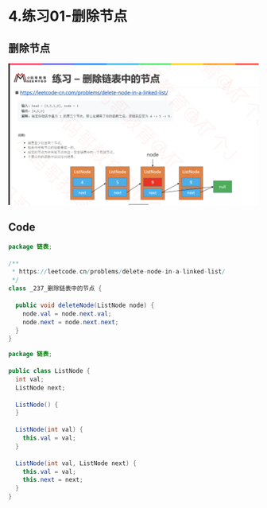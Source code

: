 # 4.练习01-删除节点

## 删除节点

<img src="https://raw.githubusercontent.com/Amyas/picgo-bed/master/amyas.github.io/_141_%E7%8E%AF%E5%BD%A2%E9%93%BE%E8%A1%A82022-08-11-17-57-49.png" alt="_141_环形链表2022-08-11-17-57-49" width="" height="" />

## Code

```java
package 链表;

/**
 * https://leetcode.cn/problems/delete-node-in-a-linked-list/
 */
class _237_删除链表中的节点 {

  public void deleteNode(ListNode node) {
    node.val = node.next.val;
    node.next = node.next.next;
  }
}
```

```java
package 链表;

public class ListNode {
  int val;
  ListNode next;

  ListNode() {
  }

  ListNode(int val) {
    this.val = val;
  }

  ListNode(int val, ListNode next) {
    this.val = val;
    this.next = next;
  }
}
```